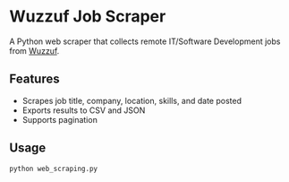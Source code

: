 # Wuzzuf Job Scraper

A Python web scraper that collects remote IT/Software Development jobs from [Wuzzuf](https://wuzzuf.net).

## Features
- Scrapes job title, company, location, skills, and date posted
- Exports results to CSV and JSON
- Supports pagination

## Usage
```bash
python web_scraping.py
